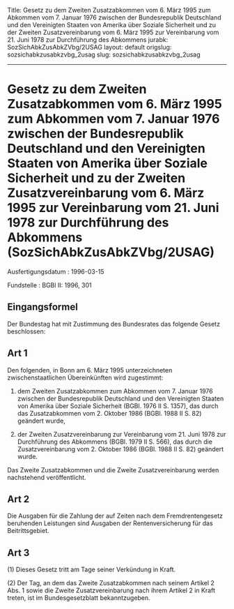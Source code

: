 Title: Gesetz zu dem Zweiten Zusatzabkommen vom 6. März 1995 zum Abkommen vom 7. Januar
  1976 zwischen der Bundesrepublik Deutschland und den Vereinigten Staaten von Amerika
  über Soziale Sicherheit und zu der Zweiten Zusatzvereinbarung vom 6. März 1995 zur
  Vereinbarung vom 21. Juni 1978 zur Durchführung des Abkommens
jurabk: SozSichAbkZusAbkZVbg/2USAG
layout: default
origslug: sozsichabkzusabkzvbg_2usag
slug: sozsichabkzusabkzvbg_2usag

---

# Gesetz zu dem Zweiten Zusatzabkommen vom 6. März 1995 zum Abkommen vom 7. Januar 1976 zwischen der Bundesrepublik Deutschland und den Vereinigten Staaten von Amerika über Soziale Sicherheit und zu der Zweiten Zusatzvereinbarung vom 6. März 1995 zur Vereinbarung vom 21. Juni 1978 zur Durchführung des Abkommens (SozSichAbkZusAbkZVbg/2USAG)

Ausfertigungsdatum
:   1996-03-15

Fundstelle
:   BGBl II: 1996, 301



## Eingangsformel

Der Bundestag hat mit Zustimmung des Bundesrates das folgende Gesetz
beschlossen:


## Art 1

Den folgenden, in Bonn am 6. März 1995 unterzeichneten
zwischenstaatlichen Übereinkünften wird zugestimmt:

1.  dem Zweiten Zusatzabkommen zum Abkommen vom 7. Januar 1976 zwischen
    der Bundesrepublik Deutschland und den Vereinigten Staaten von Amerika
    über Soziale Sicherheit (BGBl. 1976 II S. 1357), das durch das
    Zusatzabkommen vom 2. Oktober 1986 (BGBl. 1988 II S. 82) geändert
    wurde,


2.  der Zweiten Zusatzvereinbarung zur Vereinbarung vom 21. Juni 1978 zur
    Durchführung des Abkommens (BGBl. 1979 II S. 566), das durch die
    Zusatzvereinbarung vom 2. Oktober 1986 (BGBl. 1988 II S. 82) geändert
    wurde.



Das Zweite Zusatzabkommen und die Zweite Zusatzvereinbarung werden
nachstehend veröffentlicht.


## Art 2

Die Ausgaben für die Zahlung der auf Zeiten nach dem Fremdrentengesetz
beruhenden Leistungen sind Ausgaben der Rentenversicherung für das
Beitrittsgebiet.


## Art 3

(1) Dieses Gesetz tritt am Tage seiner Verkündung in Kraft.

(2) Der Tag, an dem das Zweite Zusatzabkommen nach seinem Artikel 2
Abs. 1 sowie die Zweite Zusatzvereinbarung nach ihrem Artikel 2 in
Kraft treten, ist im Bundesgesetzblatt bekanntzugeben.

